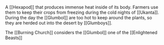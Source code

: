 A [[Hexapod]] that produces immense heat inside of its body. Farmers use them to keep their crops from freezing during the cold nights of [[Ukanta]]. During the day the [[Glumbol]] are too hot to keep around the plants, so they are herded out into the desert by [[Glumboys]].

The [[Burning Church]] considers the [[Glumbol]] one of the [[Enlightened Beasts]]